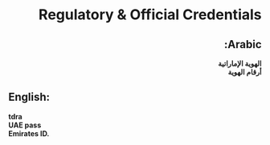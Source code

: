<div dir="rtl">

# **Regulatory & Official Credentials**

## **Arabic**:

**الهوية الإماراتية**  
**أرقام الهوية**

</div>

## **English**:

**tdra**  
**UAE pass**  
**Emirates ID.**